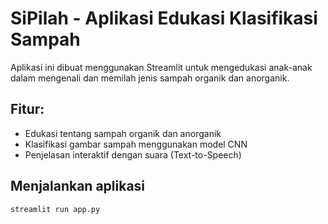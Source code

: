 # SiPilah - Aplikasi Edukasi Klasifikasi Sampah

Aplikasi ini dibuat menggunakan Streamlit untuk mengedukasi anak-anak dalam mengenali dan memilah jenis sampah organik dan anorganik.

## Fitur:
- Edukasi tentang sampah organik dan anorganik
- Klasifikasi gambar sampah menggunakan model CNN
- Penjelasan interaktif dengan suara (Text-to-Speech)

## Menjalankan aplikasi
```bash
streamlit run app.py